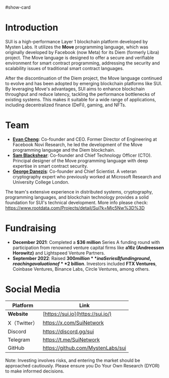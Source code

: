 #show-card
# **Introduction**

SUI is a high-performance Layer 1 blockchain platform developed by Mysten Labs. It utilizes the **Move** programming language, which was originally developed by Facebook (now Meta) for its Diem (formerly Libra) project. The Move language is designed to offer a secure and verifiable environment for smart contract programming, addressing the security and scalability issues of traditional smart contract languages.

After the discontinuation of the Diem project, the Move language continued to evolve and has been adopted by emerging blockchain platforms like SUI. By leveraging Move's advantages, SUI aims to enhance blockchain throughput and reduce latency, tackling the performance bottlenecks of existing systems. This makes it suitable for a wide range of applications, including decentralized finance (DeFi), gaming, and NFTs.

# **Team**

- [**Evan Cheng**](https://www.linkedin.com/in/chengevan/): Co-founder and CEO. Former Director of Engineering at Facebook Novi Research, he led the development of the Move programming language and the Diem blockchain.
- [**Sam Blackshear**](https://www.linkedin.com/in/sam-blackshear-599b3965/): Co-founder and Chief Technology Officer (CTO). Principal designer of the Move programming language with deep expertise in smart contract security.
- [**George Danezis**](https://www.linkedin.com/in/gdanezis/): Co-founder and Chief Scientist. A veteran cryptography expert who previously worked at Microsoft Research and University College London.

The team's extensive experience in distributed systems, cryptography, programming languages, and blockchain technology provides a solid foundation for SUI's technical development. More info please check: https://www.rootdata.com/Projects/detail/Sui?k=Mjc5Nw%3D%3D

# Fundraising

- **December 2021**: Completed a **$36 million** Series A funding round with participation from renowned venture capital firms like **a16z (Andreessen Horowitz)** and Lightspeed Venture Partners.
- **September 2022**: Raised **$300 million** in a Series B funding round, reaching a valuation of **$2 billion**. Investors included **FTX Ventures**, Coinbase Ventures, Binance Labs, Circle Ventures, among others.

# Social Media

| Platform | Link |
| --- | --- |
| **Website** | [https://sui.io](https://sui.io/) |
| X（Twitter） | https://x.com/SuiNetwork |
| Discord | https://discord.gg/sui |
| Telegram | https://t.me/SuiNetwork |
| GitHub | https://github.com/MystenLabs/sui |

Note: Investing involves risks, and entering the market should be approached cautiously. Please ensure you Do Your Own Research (DYOR) to make informed decisions.
